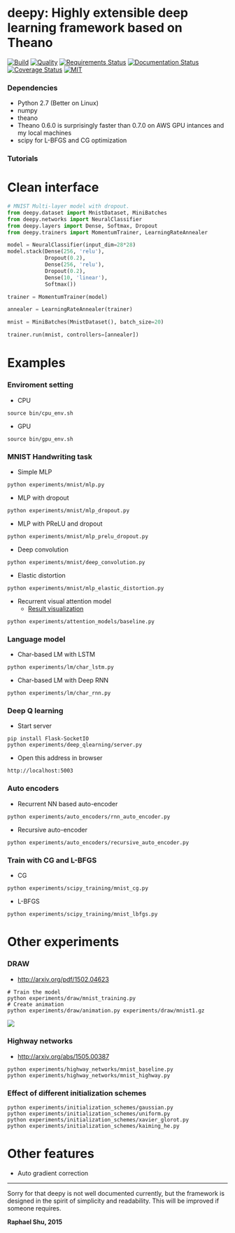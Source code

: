 deepy: Highly extensible deep learning framework based on Theano
===

   
[![Build](https://travis-ci.org/uaca/deepy.svg)](https://travis-ci.org/uaca/deepy)
[![Quality](https://img.shields.io/scrutinizer/g/uaca/deepy.svg)](https://scrutinizer-ci.com/g/uaca/deepy/?branch=master)
[![Requirements Status](https://requires.io/github/uaca/deepy/requirements.svg?branch=master)](https://requires.io/github/uaca/deepy/requirements/?branch=master)
[![Documentation Status](https://readthedocs.org/projects/deepy/badge/?version=latest)](http://deepy.readthedocs.org/en/latest/)
[![Coverage Status](https://coveralls.io/repos/uaca/deepy/badge.svg?branch=master)](https://coveralls.io/r/uaca/deepy?branch=master)
[![MIT](https://img.shields.io/badge/license-MIT-blue.svg)](https://github.com/uaca/deepy/blob/master/LICENSE)

### Dependencies

- Python 2.7 (Better on Linux)
- numpy
- theano
 - Theano 0.6.0 is surprisingly faster than 0.7.0 on AWS GPU intances and my local machines
- scipy for L-BFGS and CG optimization

### Tutorials


Clean interface
===
```python
# MNIST Multi-layer model with dropout.
from deepy.dataset import MnistDataset, MiniBatches
from deepy.networks import NeuralClassifier
from deepy.layers import Dense, Softmax, Dropout
from deepy.trainers import MomentumTrainer, LearningRateAnnealer

model = NeuralClassifier(input_dim=28*28)
model.stack(Dense(256, 'relu'),
            Dropout(0.2),
            Dense(256, 'relu'),
            Dropout(0.2),
            Dense(10, 'linear'),
            Softmax())

trainer = MomentumTrainer(model)

annealer = LearningRateAnnealer(trainer)

mnist = MiniBatches(MnistDataset(), batch_size=20)

trainer.run(mnist, controllers=[annealer])
```

Examples
===

### Enviroment setting

- CPU
```
source bin/cpu_env.sh
```
- GPU
```
source bin/gpu_env.sh
```

### MNIST Handwriting task

- Simple MLP
```
python experiments/mnist/mlp.py
```
- MLP with dropout
```
python experiments/mnist/mlp_dropout.py
```
- MLP with PReLU and dropout
```
python experiments/mnist/mlp_prelu_dropout.py
```
- Deep convolution
```
python experiments/mnist/deep_convolution.py
```
- Elastic distortion
```
python experiments/mnist/mlp_elastic_distortion.py
```
- Recurrent visual attention model
   - [Result visualization](http://raphael.uaca.com/experiments/recurrent_visual_attention/Plot%20attentions.html)
```
python experiments/attention_models/baseline.py
```

### Language model

- Char-based LM with LSTM
```
python experiments/lm/char_lstm.py
```
- Char-based LM with Deep RNN
```
python experiments/lm/char_rnn.py
```

### Deep Q learning

- Start server
```
pip install Flask-SocketIO
python experiments/deep_qlearning/server.py
```
- Open this address in browser
```
http://localhost:5003
```

### Auto encoders

- Recurrent NN based auto-encoder
```
python experiments/auto_encoders/rnn_auto_encoder.py
```
- Recursive auto-encoder
```
python experiments/auto_encoders/recursive_auto_encoder.py
```

### Train with CG and L-BFGS

- CG
```
python experiments/scipy_training/mnist_cg.py
```
- L-BFGS
```
python experiments/scipy_training/mnist_lbfgs.py
```
Other experiments
===

### DRAW

- http://arxiv.org/pdf/1502.04623

```
# Train the model
python experiments/draw/mnist_training.py
# Create animation
python experiments/draw/animation.py experiments/draw/mnist1.gz
```

![](https://github.com/uaca/deepy/raw/master/experiments/draw/plots/mnist-animation.gif)

### Highway networks

- http://arxiv.org/abs/1505.00387
```
python experiments/highway_networks/mnist_baseline.py
python experiments/highway_networks/mnist_highway.py
```

### Effect of different initialization schemes

```
python experiments/initialization_schemes/gaussian.py
python experiments/initialization_schemes/uniform.py
python experiments/initialization_schemes/xavier_glorot.py
python experiments/initialization_schemes/kaiming_he.py
```

Other features
===

- Auto gradient correction

---

Sorry for that deepy is not well documented currently, but the framework is designed in the spirit of simplicity and readability.
This will be improved if someone requires.

**Raphael Shu, 2015**
